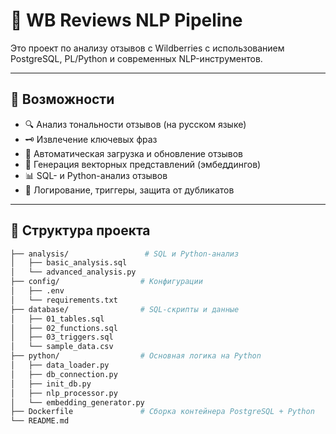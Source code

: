 # 🧠 WB Reviews NLP Pipeline

Это проект по анализу отзывов с Wildberries с использованием PostgreSQL, PL/Python и современных NLP-инструментов.

---

## 🚀 Возможности

- 🔍 Анализ тональности отзывов (на русском языке)
- 🗝 Извлечение ключевых фраз
- 🔄 Автоматическая загрузка и обновление отзывов
- 🧠 Генерация векторных представлений (эмбеддингов)
- 📊 SQL- и Python-анализ отзывов
- 🧾 Логирование, триггеры, защита от дубликатов

---

## 📁 Структура проекта

```bash
├── analysis/                 # SQL и Python-анализ
│   ├── basic_analysis.sql
│   └── advanced_analysis.py
├── config/                  # Конфигурации
│   ├── .env
│   └── requirements.txt
├── database/                # SQL-скрипты и данные
│   ├── 01_tables.sql
│   ├── 02_functions.sql
│   ├── 03_triggers.sql
│   └── sample_data.csv
├── python/                  # Основная логика на Python
│   ├── data_loader.py
│   ├── db_connection.py
│   ├── init_db.py
│   ├── nlp_processor.py
│   └── embedding_generator.py
├── Dockerfile               # Сборка контейнера PostgreSQL + Python
└── README.md